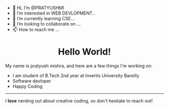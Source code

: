 - 👋 Hi, I’m @PRATYUSHMI
- 👀 I’m interested in WEB DEVLOPMENT..
- 🌱 I’m currently learning CSE...
- 💞️ I’m looking to collaborate on ...
- 📫 How to reach me ...

<!---
PRATYUSHMI/PRATYUSHMI is a ✨ special ✨ repository because its `README.md` (this file) appears on your GitHub profile.
You can click the Preview link to take a look at your changes.
--->
<h1 align="center">Hello World!</h1>

<p>My name is pratyush mishra, and here are a few things I'm working on:</p>

<ul>
  <li>I am student of B.Tech 2nd year at Invertis University Bareilly</li>
  <li>Software devloper</li>
  <li>Happy Coding</li>
</ul>

<hr>

<p>I <strong>love</strong> nerding out about creative coding, so don't hesitate to reach out!</p>
 
